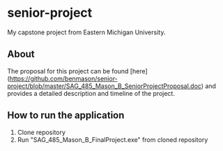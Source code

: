 # senior-project
My capstone project from Eastern Michigan University.

## About
The proposal for this project can be found [here] (https://github.com/benmason/senior-project/blob/master/SAG_485_Mason_B_SeniorProjectProposal.doc) and provides a detailed description and timeline of the project.

## How to run the application
1. Clone repository
2. Run "SAG_485_Mason_B_FinalProject.exe" from cloned repository
